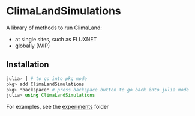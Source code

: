 # ClimaLandSimulations

A library of methods to run ClimaLand:
- at single sites, such as FLUXNET
- globally (WIP)

## Installation

```jl
julia> ] # to go into pkg mode
pkg> add ClimaLandSimulations
pkg> *backspace* # press backspace button to go back into julia mode
julia> using ClimaLandSimulations
```

For examples, see the [experiments](https://github.com/CliMA/ClimaLand.jl/lib/ClimaLandSimulations/experiments) folder
